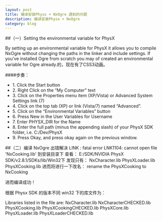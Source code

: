 ```yaml
---
layout: post
title: 编译安装Physx + NxOgre 遇到的问题
description: 编译安装Physx + NxOgre 
category: blog
---
```


##（一）Setting the environmental variable for PhysX

   By setting up an environmental variable for PhysX it allows you to compile NxOgre without changing the paths in the linker and include settings. If you’ve installed Ogre from scratch you may of created an environmental variable for Ogre already.的，现在有了CSS3动画。

####步奏：
<ul>

<li>1. Click the Start button </li>
<li>2. Right Click on the “My Computer” text</li> 
<li>3. Click on the Properties menu item (XP/Vista) or Advanced System Settings link (7) </li>
<li>4. Click on the top tab (XP) or link (Vista/7) named “Advanced”. </li>
<li>5. Click on the “Environmental Variables” button </li>
<li>6. Press New in the User Variables for Username </li>
<li>7. Enter PHYSX_DIR for the Name </li>
<li>8. Enter the full path (minus the appending slash) of your PhysX SDK folder, i.e. C:/Dev/PhysX </li>
<li>9. Press Okay, and press okay again on the previous window. </li>
</ul>

##（二）编译 NxOgre 出错解决
LINK : fatal error LNK1104: cannot open file 'NxCooking.lib'
到安装目录下 查看：
E:/SDK/NVIDIA PhysX SDK/v2.8.1/SDKs/lib/Win32下
发现只有：
NxCharacter.lib
PhysXLoader.lib
PhysXCooking.lib
进而将进行一下改名：
rename the PhysXCooking to NxCooking


进而编译成功！

根据 Physx SDK 的版本不同 win32 下的库文件为：

Libraries listed in the file are:
NxCharacter.lib
NxCharacterCHECKED.lib
PhysXCooking.lib
PhysXCookingCHECKED.lib
PhysXCore.lib
PhysXLoader.lib
PhysXLoaderCHECKED.lib
